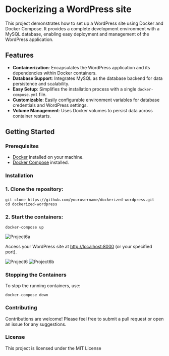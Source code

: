 # Dockerizing a WordPress site

This project demonstrates how to set up a WordPress site using Docker and Docker Compose. It provides a complete development environment with a MySQL database, enabling easy deployment and management of the WordPress application.

## Features

- **Containerization**: Encapsulates the WordPress application and its dependencies within Docker containers.
- **Database Support**: Integrates MySQL as the database backend for data persistence and scalability.
- **Easy Setup**: Simplifies the installation process with a single `docker-compose.yml` file.
- **Customizable**: Easily configurable environment variables for database credentials and WordPress settings.
- **Volume Management**: Uses Docker volumes to persist data across container restarts.

## Getting Started

### Prerequisites

- [Docker](https://www.docker.com/get-started) installed on your machine.
- [Docker Compose](https://docs.docker.com/compose/install/) installed.

### Installation

### 1. Clone the repository:

   ```
   git clone https://github.com/yourusername/dockerized-wordpress.git
   cd dockerized-wordpress
   ```

### 2. Start the containers:

```
docker-compose up
```

![Project6a](https://github.com/user-attachments/assets/9898f907-fefc-467f-be2c-bda395b9da3b)


Access your WordPress site at [http://localhost:8000](http://localhost:8000) (or your specified port).

![Project6](https://github.com/user-attachments/assets/e96e2a2c-fe3a-4891-9647-f57dbd7e2afe)
![Project6b](https://github.com/user-attachments/assets/db7f1ee9-0984-4c15-89f2-b8b28799e4b5)

### Stopping the Containers
To stop the running containers, use:

```
docker-compose down
```

### Contributing
Contributions are welcome! Please feel free to submit a pull request or open an issue for any suggestions.

### License
This project is licensed under the MIT License 

 

